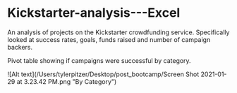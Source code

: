 # Kickstarter-analysis---Excel
An analysis of projects on the Kickstarter crowdfunding service.
Specifically looked at success rates, goals, funds raised and number of campaign backers.

Pivot table showing if campaigns were successful by category.

![Alt text](/Users/tylerpitzer/Desktop/post_bootcamp/Screen Shot 2021-01-29 at 3.23.42 PM.png "By Category")

